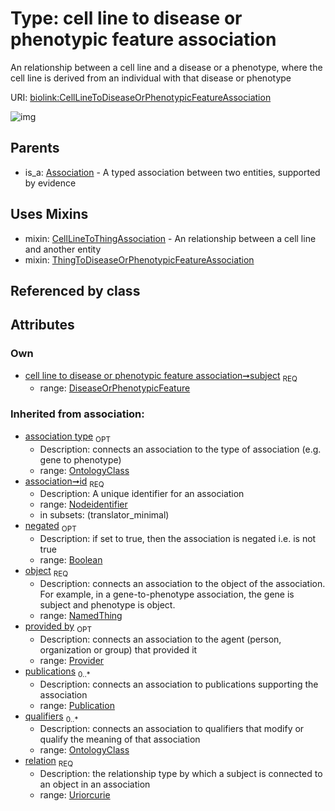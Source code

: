 
# Type: cell line to disease or phenotypic feature association


An relationship between a cell line and a disease or a phenotype, where the cell line is derived from an individual with that disease or phenotype

URI: [biolink:CellLineToDiseaseOrPhenotypicFeatureAssociation](https://w3id.org/biolink/vocab/CellLineToDiseaseOrPhenotypicFeatureAssociation)


![img](http://yuml.me/diagram/nofunky;dir:TB/class/[ThingToDiseaseOrPhenotypicFeatureAssociation],[Publication],[Provider],[OntologyClass],[NamedThing],[DiseaseOrPhenotypicFeature],[CellLineToThingAssociation],[DiseaseOrPhenotypicFeature]<subject%201..1-%20[CellLineToDiseaseOrPhenotypicFeatureAssociation&#124;relation(i):uriorcurie;id(i):nodeidentifier;negated(i):boolean%20%3F],[CellLineToDiseaseOrPhenotypicFeatureAssociation]uses%20-.->[CellLineToThingAssociation],[CellLineToDiseaseOrPhenotypicFeatureAssociation]uses%20-.->[ThingToDiseaseOrPhenotypicFeatureAssociation],[Association]^-[CellLineToDiseaseOrPhenotypicFeatureAssociation],[Association])

## Parents

 *  is_a: [Association](Association.md) - A typed association between two entities, supported by evidence

## Uses Mixins

 *  mixin: [CellLineToThingAssociation](CellLineToThingAssociation.md) - An relationship between a cell line and another entity
 *  mixin: [ThingToDiseaseOrPhenotypicFeatureAssociation](ThingToDiseaseOrPhenotypicFeatureAssociation.md)

## Referenced by class


## Attributes


### Own

 * [cell line to disease or phenotypic feature association➞subject](cell_line_to_disease_or_phenotypic_feature_association_subject.md)  <sub>REQ</sub>
    * range: [DiseaseOrPhenotypicFeature](DiseaseOrPhenotypicFeature.md)

### Inherited from association:

 * [association type](association_type.md)  <sub>OPT</sub>
    * Description: connects an association to the type of association (e.g. gene to phenotype)
    * range: [OntologyClass](OntologyClass.md)
 * [association➞id](association_id.md)  <sub>REQ</sub>
    * Description: A unique identifier for an association
    * range: [Nodeidentifier](types/Nodeidentifier.md)
    * in subsets: (translator_minimal)
 * [negated](negated.md)  <sub>OPT</sub>
    * Description: if set to true, then the association is negated i.e. is not true
    * range: [Boolean](types/Boolean.md)
 * [object](object.md)  <sub>REQ</sub>
    * Description: connects an association to the object of the association. For example, in a gene-to-phenotype association, the gene is subject and phenotype is object.
    * range: [NamedThing](NamedThing.md)
 * [provided by](provided_by.md)  <sub>OPT</sub>
    * Description: connects an association to the agent (person, organization or group) that provided it
    * range: [Provider](Provider.md)
 * [publications](publications.md)  <sub>0..*</sub>
    * Description: connects an association to publications supporting the association
    * range: [Publication](Publication.md)
 * [qualifiers](qualifiers.md)  <sub>0..*</sub>
    * Description: connects an association to qualifiers that modify or qualify the meaning of that association
    * range: [OntologyClass](OntologyClass.md)
 * [relation](relation.md)  <sub>REQ</sub>
    * Description: the relationship type by which a subject is connected to an object in an association
    * range: [Uriorcurie](types/Uriorcurie.md)

